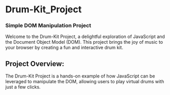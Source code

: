 # Drum-Kit_Project

### Simple DOM Manipulation Project

Welcome to the Drum-Kit Project, a delightful exploration of JavaScript and the Document Object Model (DOM). This project brings the joy of music to your browser by creating a fun and interactive drum kit.

## Project Overview:

The Drum-Kit Project is a hands-on example of how JavaScript can be leveraged to manipulate the DOM, allowing users to play virtual drums with just a few clicks. 